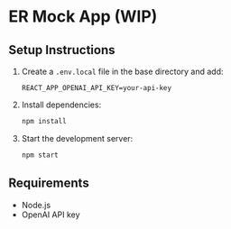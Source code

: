 # ER Mock App (WIP)

## Setup Instructions

1. Create a `.env.local` file in the base directory and add:

   ```
   REACT_APP_OPENAI_API_KEY=your-api-key
   ```
2. Install dependencies:

   ```bash
   npm install
   ```
3. Start the development server:

   ```bash
   npm start
   ```

## Requirements

- Node.js
- OpenAI API key